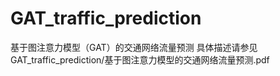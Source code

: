 # GAT_traffic_prediction
基于图注意力模型（GAT）的交通网络流量预测
具体描述请参见GAT_traffic_prediction/基于图注意力模型的交通网络流量预测.pdf
